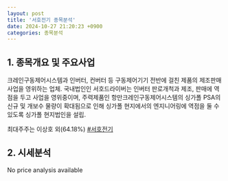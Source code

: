 ```yaml
---
layout: post
title: '서호전기 종목분석'
date: 2024-10-27 21:20:23 +0900
categories: 종목분석
---
```


## 1. 종목개요 및 주요사업

크레인구동제어시스템과 인버터, 컨버터 등 구동제어기기 전반에 걸친 제품의 제조판매 사업을 영위하는 업체. 국내법인인 서호드라이버는 인버터 판로개척과 제조, 판매에 역점을 두고 사업을 영위중이며, 주력제품인 항만크레인구동제어시스템의 싱가폴 PSA의 신규 및 개보수 물량이 확대됨으로 인해 싱가폴 현지에서의 엔지니어링에 역점을 둘 수 있도록 싱가폴 현지법인을 설립.

최대주주는 이상호 외(64.18%)
[#서호전기](#)

## 2. 시세분석

No price analysis available
